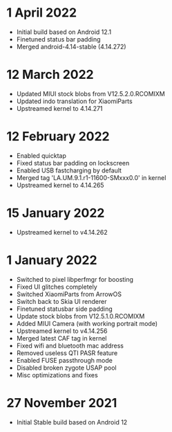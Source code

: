 # 1 April 2022
- Initial build based on Android 12.1
- Finetuned status bar padding
- Merged android-4.14-stable (4.14.272)

# 12 March 2022
- Updated MIUI stock blobs from V12.5.2.0.RCOMIXM
- Updated indo translation for XiaomiParts
- Upstreamed kernel to 4.14.271

# 12 February 2022
- Enabled quicktap
- Fixed status bar padding on lockscreen 
- Enabled USB fastcharging by default
- Merged tag 'LA.UM.9.1.r1-11600-SMxxx0.0' in kernel
- Upstreamed kernel to 4.14.265

# 15 January 2022
- Upstreamed kernel to v4.14.262

# 1 January 2022
- Switched to pixel libperfmgr for boosting
- Fixed UI glitches completely 
- Switched XiaomiParts from ArrowOS
- Switch back to Skia UI renderer
- Finetuned statusbar side padding
- Update stock blobs from V12.5.1.0.RCOMIXM 
- Added MIUI Camera (with working portrait mode)
- Upstreamed kernel to v4.14.256
- Merged latest CAF tag in kernel
- Fixed wifi and bluetooth mac address
- Removed useless QTI PASR feature
- Enabled FUSE passthrough mode
- Disabled broken zygote USAP pool
- Misc optimizations and fixes

# 27 November 2021
- Initial Stable build based on Android 12
